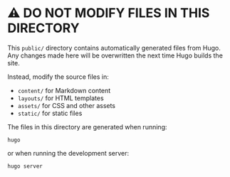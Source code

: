 # ⚠️ DO NOT MODIFY FILES IN THIS DIRECTORY

This `public/` directory contains automatically generated files from Hugo. Any changes made here will be overwritten the next time Hugo builds the site.

Instead, modify the source files in:
- `content/` for Markdown content
- `layouts/` for HTML templates
- `assets/` for CSS and other assets
- `static/` for static files

The files in this directory are generated when running:
```
hugo
```
or when running the development server:
```
hugo server
```
